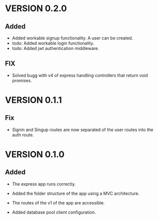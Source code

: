 # VERSION 0.2.0

## Added

- Added workable signup functionality. A user can be created.
- todo: Added workable login functionality.
- todo: Added jwt authentication middleware.

## FIX

- Solved bugg with v4 of express handling controllers that return void promises.

# VERSION 0.1.1

## Fix

- Signin and Singup routes are now separated of the user routes into the auth route.

# VERSION 0.1.0

## Added

- The express app runs correctly.

* Added the folder structure of the app using a MVC architecture.

- The routes of the v1 of the app are accessible.

* Added database pool client configuration.
